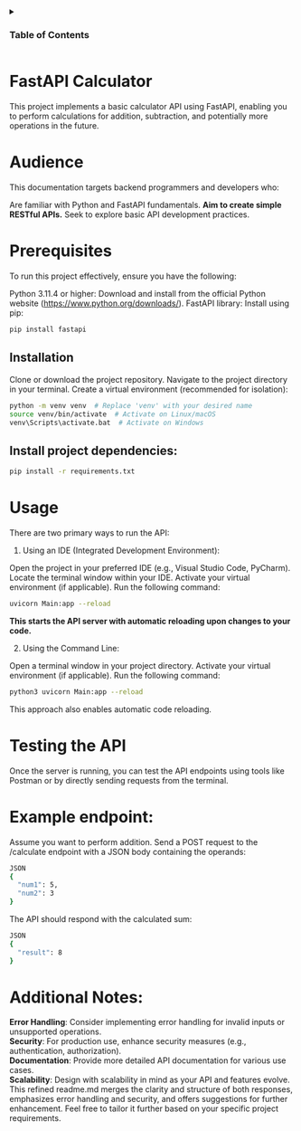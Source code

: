 <details>
  <summary><h3>Table of Contents</summary>
  <ol>
    <li>
      <a href="#FastAPI-Calculator">About The Project</a>
      <ul>
      <li>
      <a href="#Audience">Audience</a>
      </ul>
      </li>
    </li>
    <li>
      <a href="#prerequisites">prerequisites</a>
      <ul>
        <li>
        <a href="#Installation">Implementation</a>
        </li>
        <li>
        <a href="#Install-project-dependencies">Requirements</a>
        </li>
               <li>
        <a href="#Usage">how to use</a>
        </li>
                </li>
               <li>
        <a href="#Testing-the-API">about API testing</a>
        </li>
                       <li>
        <a href="#Example-endpoint">Example</a>
        </li>
                </li>
                       <li>
        <a href="#Additional-Notes">Additional Notes</a>
        </li>
        </ul>
  </ol>
</details>

# FastAPI Calculator

This project implements a basic calculator API using FastAPI, enabling you to perform calculations for addition, subtraction, and potentially more operations in the future.

# Audience
This documentation targets backend programmers and developers who:

Are familiar with Python and FastAPI fundamentals.
**Aim to create simple RESTful APIs.**
Seek to explore basic API development practices.

# Prerequisites
To run this project effectively, ensure you have the following:

Python 3.11.4 or higher: Download and install from the official Python website (https://www.python.org/downloads/).
FastAPI library: Install using pip:
<!-- end list -->

```Bash
pip install fastapi
```
## Installation
Clone or download the project repository.
Navigate to the project directory in your terminal.
Create a virtual environment (recommended for isolation):
<!-- end list -->

```Bash
python -m venv venv  # Replace 'venv' with your desired name
source venv/bin/activate  # Activate on Linux/macOS
venv\Scripts\activate.bat  # Activate on Windows
```

## Install project dependencies:
<!-- end list -->

```Bash
pip install -r requirements.txt
```

# Usage
There are two primary ways to run the API:

1. Using an IDE (Integrated Development Environment):

Open the project in your preferred IDE (e.g., Visual Studio Code, PyCharm).
Locate the terminal window within your IDE.
Activate your virtual environment (if applicable).
Run the following command:
<!-- end list -->

```Bash
uvicorn Main:app --reload
```

**This starts the API server with automatic reloading upon changes to your code.**

2. Using the Command Line:

Open a terminal window in your project directory.
Activate your virtual environment (if applicable).
Run the following command:
<!-- end list -->

```Bash
python3 uvicorn Main:app --reload
```

This approach also enables automatic code reloading.

# Testing the API
Once the server is running, you can test the API endpoints using tools like Postman or by directly sending requests from the terminal.

# Example endpoint:

Assume you want to perform addition. Send a POST request to the /calculate endpoint with a JSON body containing the operands:
```Bash
JSON
{
  "num1": 5,
  "num2": 3
}
```

The API should respond with the calculated sum:
```Bash
JSON
{
  "result": 8
}
```

# Additional Notes:

**Error Handling**:
Consider implementing error handling for invalid inputs or unsupported operations.</br>
**Security**: For production use, enhance security measures (e.g., authentication, authorization).</br>
**Documentation**: Provide more detailed API documentation for various use cases.</br>
**Scalability**: Design with scalability in mind as your API and features evolve.</br>
This refined readme.md merges the clarity and structure of both responses, emphasizes error handling and security, and offers suggestions for further enhancement. Feel free to tailor it further based on your specific project requirements.
